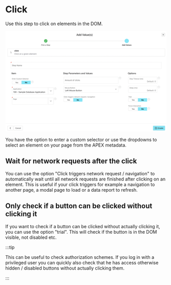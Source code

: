 # Click

Use this step to click on elements in the DOM.

![Click step interface](./img/click.png)

You have the option to enter a custom selector or use the dropdowns to select an element on your page from the APEX metadata.

## Wait for network requests after the click

You can use the option "Click triggers network request / navigation" to automatically wait until all network requests are finished after clicking on an element. This is useful if your click triggers for example a navigation to another page, a modal page to load or a data report to refresh.

## Only check if a button can be clicked without clicking it

If you want to check if a button can be clicked without actually clicking it, you can use the option "trial". This will check if the button is in the DOM visible, not disabled etc.

:::tip

This can be useful to check authorization schemes. If you log in with a privileged user you can quickly also check that he has access otherwise hidden / disabled buttons without actually clicking them.

:::
